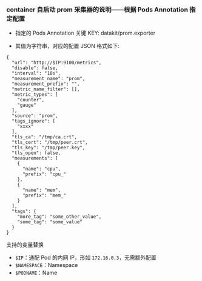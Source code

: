 ### container 自启动 prom 采集器的说明——根据 Pods Annotation 指定配置

- 指定的 Pods Annotation 关键 KEY: datakit/prom.exporter

- 其值为字符串，对应的配置 JSON 格式如下:

```
{
  "url": "http://$IP:9100/metrics",
  "disable": false,
  "interval": "10s",
  "measurement_name": "prom",
  "measurement_prefix": "",
  "metric_name_filter": [],
  "metric_types": [
    "counter",
    "gauge"
  ],
  "source": "prom",
  "tags_ignore": [
    "xxxx"
  ],
  "tls_ca": "/tmp/ca.crt",
  "tls_cert": "/tmp/peer.crt",
  "tls_key": "/tmp/peer.key",
  "tls_open": false,
  "measurements": [
    {
      "name": "cpu",
      "prefix": "cpu_"
    },
    {
      "name": "mem",
      "prefix": "mem_"
    }
  ],
  "tags": {
    "more_tag": "some_other_value",
    "some_tag": "some_value"
  }
}
```

支持的变量替换

- `$IP`：通配 Pod 的内网 IP，形如 `172.16.0.3`，无需额外配置
- `$NAMESPACE`：Namespace
- `$PODNAME`：Name
